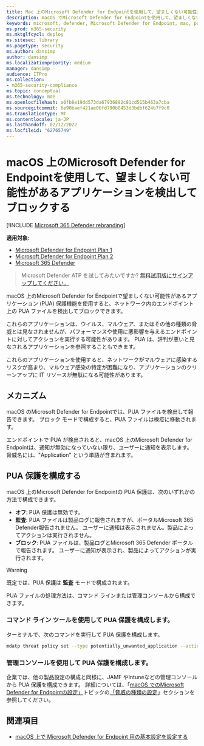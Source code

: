 ```yaml
---
title: Mac 上のMicrosoft Defender for Endpointを使用して、望ましくない可能性があるアプリケーションを検出してブロックする
description: macOS でMicrosoft Defender for Endpointを使用して、望ましくない可能性があるアプリケーション (PUA) を検出してブロックします。
keywords: microsoft, defender, Microsoft Defender for Endpoint, mac, pua, pus
ms.prod: m365-security
ms.mktglfcycl: deploy
ms.sitesec: library
ms.pagetype: security
ms.author: dansimp
author: dansimp
ms.localizationpriority: medium
manager: dansimp
audience: ITPro
ms.collection:
- m365-security-compliance
ms.topic: conceptual
ms.technology: mde
ms.openlocfilehash: a0fb8e19dd573da67936892c81cd515b463a7cba
ms.sourcegitcommit: 6e90baef421ae06fd790b0453d3bdbf624b7f9c0
ms.translationtype: MT
ms.contentlocale: ja-JP
ms.lasthandoff: 02/12/2022
ms.locfileid: "62765749"
---
```

# <a name="detect-and-block-potentially-unwanted-applications-with-microsoft-defender-for-endpoint-on-macos"></a>macOS 上のMicrosoft Defender for Endpointを使用して、望ましくない可能性があるアプリケーションを検出してブロックする

[!INCLUDE [Microsoft 365 Defender rebranding](../../includes/microsoft-defender.md)]

**適用対象:**
- [Microsoft Defender for Endpoint Plan 1](https://go.microsoft.com/fwlink/p/?linkid=2154037)
- [Microsoft Defender for Endpoint Plan 2](https://go.microsoft.com/fwlink/p/?linkid=2154037)
- [Microsoft 365 Defender](https://go.microsoft.com/fwlink/?linkid=2118804)

> Microsoft Defender ATP を試してみたいですか? [無料試用版にサインアップしてください。](https://signup.microsoft.com/create-account/signup?products=7f379fee-c4f9-4278-b0a1-e4c8c2fcdf7e&ru=https://aka.ms/MDEp2OpenTrial?ocid=docs-wdatp-exposedapis-abovefoldlink)

macOS 上のMicrosoft Defender for Endpointで望ましくない可能性があるアプリケーション (PUA) 保護機能を使用すると、ネットワーク内のエンドポイント上の PUA ファイルを検出してブロックできます。

これらのアプリケーションは、ウイルス、マルウェア、またはその他の種類の脅威とは見なされませんが、パフォーマンスや使用に悪影響を与えるエンドポイントに対してアクションを実行する可能性があります。 PUA は、評判が悪いと見なされるアプリケーションを参照することもできます。

これらのアプリケーションを使用すると、ネットワークがマルウェアに感染するリスクが高まり、マルウェア感染の特定が困難になり、アプリケーションのクリーンアップに IT リソースが無駄になる可能性があります。

## <a name="how-it-works"></a>メカニズム

macOS のMicrosoft Defender for Endpointでは、PUA ファイルを検出して報告できます。 ブロック モードで構成すると、PUA ファイルは検疫に移動されます。

エンドポイントで PUA が検出されると、macOS 上のMicrosoft Defender for Endpointは、通知が無効になっていない限り、ユーザーに通知を表示します。 脅威名には、"Application" という単語が含まれます。

## <a name="configure-pua-protection"></a>PUA 保護を構成する

macOS 上のMicrosoft Defender for Endpointの PUA 保護は、次のいずれかの方法で構成できます。

- **オフ**: PUA 保護は無効です。
- **監査**: PUA ファイルは製品ログに報告されますが、ポータルMicrosoft 365 Defender報告されません。 ユーザーに通知は表示されません。製品によってアクションは実行されません。
- **ブロック**: PUA ファイルは、製品ログとMicrosoft 365 Defender ポータルで報告されます。 ユーザーに通知が表示され、製品によってアクションが実行されます。

> [!WARNING]
> 既定では、PUA 保護は **監査** モードで構成されます。

PUA ファイルの処理方法は、コマンド ラインまたは管理コンソールから構成できます。

### <a name="use-the-command-line-tool-to-configure-pua-protection"></a>コマンド ライン ツールを使用して PUA 保護を構成します。

ターミナルで、次のコマンドを実行して PUA 保護を構成します。

```bash
mdatp threat policy set --type potentially_unwanted_application --action [off|audit|block]
```

### <a name="use-the-management-console-to-configure-pua-protection"></a>管理コンソールを使用して PUA 保護を構成します。

企業では、他の製品設定の構成と同様に、JAMF やIntuneなどの管理コンソールから PUA 保護を構成できます。 詳細については、「[macOS でのMicrosoft Defender for Endpointの設定」](mac-preferences.md)トピックの[「脅威の種類の設定](mac-preferences.md#threat-type-settings)」セクションを参照してください。

## <a name="related-topics"></a>関連項目

- [macOS 上で Microsoft Defender for Endpoint 用の基本設定を設定する](mac-preferences.md)
